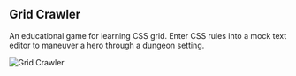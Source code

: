 ## Grid Crawler

An educational game for learning CSS grid. Enter CSS rules into a mock text editor to maneuver a hero through a dungeon setting.

![Grid Crawler](../master/images/grid-crawler.jpg)
